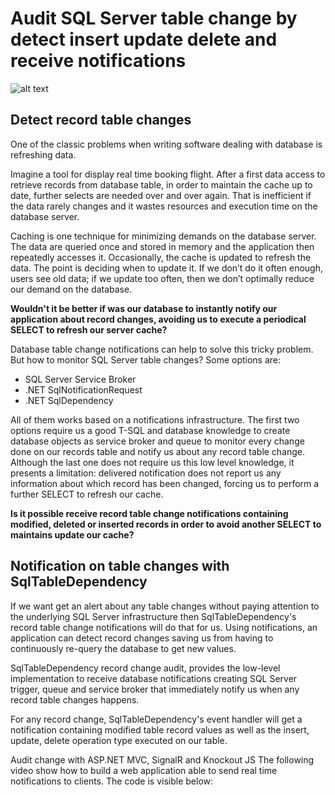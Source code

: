 # Audit SQL Server table change by detect insert update delete and receive notifications

![alt text][shema]

[shema]: https://github.com/christiandelbianco/monitor-table-change-with-mvc-signalR-knockoutjs-sqltabledependency/blob/master/Splash-min.png "Notifications"

## Detect record table changes
One of the classic problems when writing software dealing with database is refreshing data.

Imagine a tool for display real time booking flight. After a first data access to retrieve records from database table, in order to maintain the cache up to date, further selects are needed over and over again. That is inefficient if the data rarely changes and it wastes resources and execution time on the database server.

Caching is one technique for minimizing demands on the database server. The data are queried once and stored in memory and the application then repeatedly accesses it. Occasionally, the cache is updated to refresh the data. The point is deciding when to update it. If we don’t do it often enough, users see old data; if we update too often, then we don’t optimally reduce our demand on the database.

**Wouldn't it be better if was our database to instantly notify our application about record changes, avoiding us to execute a periodical SELECT to refresh our server cache?**

Database table change notifications can help to solve this tricky problem. But how to monitor SQL Server table changes? Some options are:
* SQL Server Service Broker
* .NET SqlNotificationRequest
* .NET SqlDependency

All of them works based on a notifications infrastructure. The first two options require us a good T-SQL and database knowledge to create database objects as service broker and queue to monitor every change done on our records table and notify us about any record table change. Although the last one does not require us this low level knowledge, it presents a limitation: delivered notification does not report us any information about which record has been changed, forcing us to perform a further SELECT to refresh our cache.

**Is it possible receive record table change notifications containing modified, deleted or inserted records in order to avoid another SELECT to maintains update our cache?**

## Notification on table changes with SqlTableDependency
If we want get an alert about any table changes without paying attention to the underlying SQL Server infrastructure then SqlTableDependency's record table change notifications will do that for us. Using notifications, an application can detect record changes saving us from having to continuously re-query the database to get new values.

SqlTableDependency record change audit, provides the low-level implementation to receive database notifications creating SQL Server trigger, queue and service broker that immediately notify us when any record table changes happens.

For any record change, SqlTableDependency's event handler will get a notification containing modified table record values as well as the insert, update, delete operation type executed on our table.

Audit change with ASP.NET MVC, SignalR and Knockout JS
The following video show how to build a web application able to send real time notifications to clients. The code is visible below:

